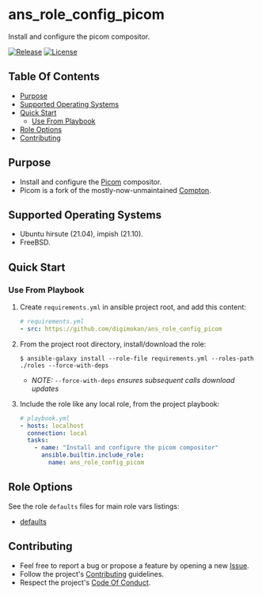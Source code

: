 # ans_role_config_picom

Install and configure the picom compositor.

[![Release](https://img.shields.io/github/release/digimokan/ans_role_config_picom.svg?label=release)](https://github.com/digimokan/ans_role_config_picom/releases/latest "Latest Release Notes")
[![License](https://img.shields.io/badge/license-MIT-blue.svg?label=license)](LICENSE.md "Project License")

## Table Of Contents

* [Purpose](#purpose)
* [Supported Operating Systems](#supported-operating-systems)
* [Quick Start](#quick-start)
    * [Use From Playbook](#use-from-playbook)
* [Role Options](#role-options)
* [Contributing](#contributing)

## Purpose

* Install and configure the [Picom](https://github.com/yshui/picom) compositor.
* Picom is a fork of the mostly-now-unmaintained [Compton](https://github.com/chjj/compton).

## Supported Operating Systems

* Ubuntu hirsute (21.04), impish (21.10).
* FreeBSD.

## Quick Start

### Use From Playbook

1. Create `requirements.yml` in ansible project root, and add this content:

   ```yaml
   # requirements.yml
   - src: https://github.com/digimokan/ans_role_config_picom
   ```

2. From the project root directory, install/download the role:

   ```shell
   $ ansible-galaxy install --role-file requirements.yml --roles-path ./roles --force-with-deps
   ```

   * _NOTE:_ `--force-with-deps` _ensures subsequent calls download updates_

3. Include the role like any local role, from the project playbook:

   ```yaml
   # playbook.yml
   - hosts: localhost
     connection: local
     tasks:
       - name: "Install and configure the picom compositor"
         ansible.builtin.include_role:
           name: ans_role_config_picom
   ```

## Role Options

See the role `defaults` files for main role vars listings:

  * [defaults](../defaults/main/)

## Contributing

* Feel free to report a bug or propose a feature by opening a new
  [Issue](https://github.com/digimokan/ans_role_config_picom/issues).
* Follow the project's [Contributing](CONTRIBUTING.md) guidelines.
* Respect the project's [Code Of Conduct](CODE_OF_CONDUCT.md).

